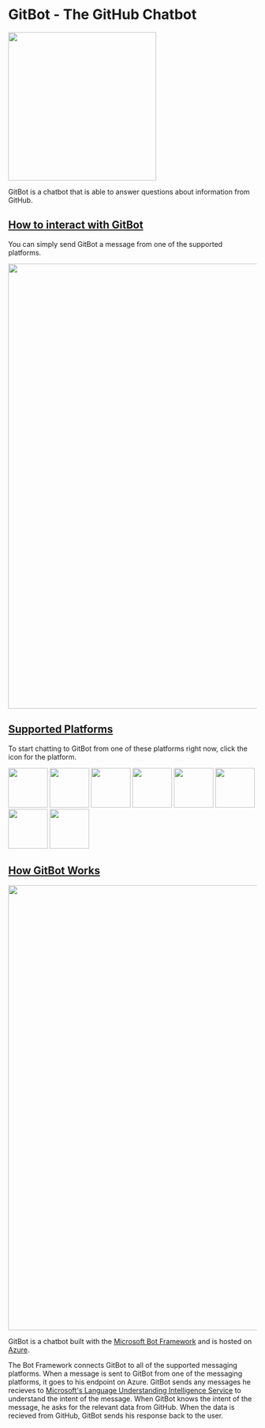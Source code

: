 # GitBot - The GitHub Chatbot

<img src="https://github.com/nating/gitbot/blob/master/docs/assets/gitbot-inverted-blue.png" width="300">

GitBot is a chatbot that is able to answer questions about information from GitHub.

## [How to interact with GitBot](https://github.com/nating/gitbot/wiki/Talking-to-GitBot)

You can simply send GitBot a message from one of the supported platforms.

<img src="https://github.com/nating/gitbot/blob/master/docs/assets/gitbot-demo.gif" width="900">


## [Supported Platforms](https://github.com/nating/gitbot/wiki/Talking-to-GitBot#supported-platforms)
To start chatting to GitBot from one of these platforms right now, click the icon for the platform.  

[<img src="https://github.com/nating/gitbot/blob/master/docs/assets/platform-logos/group-me-logo.png" width="80">][groupme]
[<img src="https://github.com/nating/gitbot/blob/master/docs/assets/platform-logos/kik-logo.png" width="80">][kik]
[<img src="https://github.com/nating/gitbot/blob/master/docs/assets/platform-logos/messenger-logo.png" width="80">][messenger]
[<img src="https://github.com/nating/gitbot/blob/master/docs/assets/platform-logos/microsoft-teams-logo.png" width="80">][microsoft-teams]
[<img src="https://github.com/nating/gitbot/blob/master/docs/assets/platform-logos/skype-logo.png" width="80">][skype]
[<img src="https://github.com/nating/gitbot/blob/master/docs/assets/platform-logos/slack-logo.png" width="80">][slack]
[<img src="https://github.com/nating/gitbot/blob/master/docs/assets/platform-logos/telegram-logo.png" width="80">][telegram]
[<img src="https://github.com/nating/gitbot/blob/master/docs/assets/platform-logos/web-logo.png" width="80">][web]

## [How GitBot Works](https://github.com/nating/gitbot/wiki/How-GitBot-Works)

[<img src="https://github.com/nating/gitbot/blob/master/docs/assets/gitbot-explanation.png" width="900">][flow]

GitBot is a chatbot built with the [Microsoft Bot Framework][mbf] and is hosted on [Azure][azure].  

The Bot Framework connects GitBot to all of the supported messaging platforms. When a message is sent to GitBot from one of the messaging platforms, it goes to his endpoint on Azure. GitBot sends any messages he recieves to [Microsoft's Language Understanding Intelligence Service][luis] to understand the intent of the message. When GitBot knows the intent of the message, he asks for the relevant data from GitHub. When the data is recieved from GitHub, GitBot sends his response back to the user.  

[mbf]: https://dev.botframework.com/
[azure]: https://azure.microsoft.com
[luis]: https://www.microsoft.com/cognitive-services/en-us/language-understanding-intelligent-service-luis
[flow]: https://github.com/nating/gitbot/wiki/How-GitBot-Works
[groupme]: https://groupme.botframework.com/?botId=git-bot
[kik]: https://github.com/nating/gitbot/wiki/Talking-to-GitBot#kik
[messenger]: https://m.me/gitbot1738
[microsoft-teams]: https://teams.microsoft.com/l/chat/0/0?users=28:ba351a4c-6fe2-4a5f-8ffa-3dedd8132a19
[skype]: https://join.skype.com/bot/ba351a4c-6fe2-4a5f-8ffa-3dedd8132a19
[slack]: https://github.com/nating/gitbot/wiki/Talking-to-GitBot#slack
[telegram]: https://telegram.me/Git1_Bot
[web]: here
